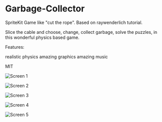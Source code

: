 # Garbage-Collector

SpriteKit Game like "cut the rope". Based on raywenderlich tutorial. 

Slice the cable and choose, change, collect garbage, solve the puzzles, in this wonderful physics based game.

Features:

realistic physics
amazing graphics
amazing music


MIT

![Screen 1](https://raw.githubusercontent.com/panviktor/Garbage-Collector/main/resources/1.png)

![Screen 2](https://raw.githubusercontent.com/panviktor/Garbage-Collector/main/resources/2.png)

![Screen 3](https://raw.githubusercontent.com/panviktor/Garbage-Collector/main/resources/3.png)

![Screen 4](https://raw.githubusercontent.com/panviktor/Garbage-Collector/main/resources/4.png)

![Screen 5](https://raw.githubusercontent.com/panviktor/Garbage-Collector/main/resources/5.png)


